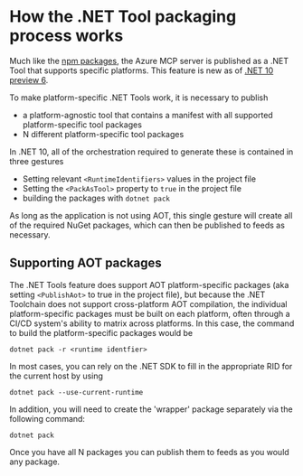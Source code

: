 # How the .NET Tool packaging process works

Much like the [npm packages](../npm/README.md), the Azure MCP server is published as a .NET Tool that supports specific platforms. This feature is new as of [.NET 10 preview 6](https://github.com/dotnet/core/blob/main/release-notes/10.0/preview/preview6/sdk.md#platform-specific-net-tools).

To make platform-specific .NET Tools work, it is necessary to publish

* a platform-agnostic tool that contains a manifest with all supported platform-specific tool packages
* N different platform-specific tool packages

In .NET 10, all of the orchestration required to generate these is contained in three gestures
* Setting relevant `<RuntimeIdentifiers>` values in the project file
* Setting the `<PackAsTool>` property to `true` in the project file
* building the packages with `dotnet pack`

As long as the application is not using AOT, this single gesture will create all of the required NuGet packages, which can then be published to feeds as necessary.

## Supporting AOT packages

The .NET Tools feature does support AOT platform-specific packages (aka setting `<PublishAot>` to true in the project file), but because the .NET Toolchain does not support cross-platform AOT compilation, the individual platform-specific packages must be built on each platform, often through a CI/CD system's ability to matrix across platforms.  In this case, the command to build the platform-specific packages would be

```
dotnet pack -r <runtime identfier>
```

In most cases, you can rely on the .NET SDK to fill in the appropriate RID for the current host by using

```
dotnet pack --use-current-runtime
```

In addition, you will need to create the 'wrapper' package separately via the following command:

```
dotnet pack
```

Once you have all N packages you can publish them to feeds as you would any package.